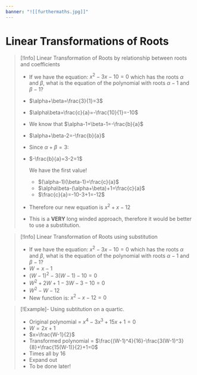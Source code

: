 ```yaml
---
banner: "![[furthermaths.jpg]]"
---
```

# Linear Transformations of Roots

> [!Info] Linear Transformation of Roots by relationship between roots and coefficients
> - If we have the equation: $x^2-3x-10=0$ which has the roots $\alpha$ and $\beta$, what is the equation of the polynomial with roots $\alpha-1$ and $\beta-1$?
> - $\alpha+\beta=\frac{3}{1}=3$
> - $\alpha\beta=\frac{c}{a}=-\frac{10}{1}=-10$
> - We know that $\alpha-1+\beta-1=-\frac{b}{a}$
> - $\alpha+\beta-2=-\frac{b}{a}$
> - Since $\alpha+\beta=3$:
> - $-\frac{b}{a}=3-2=1$
> 
>   We have the first value!
>   
>   - $(\alpha-1)(\beta-1)=\frac{c}{a}$
>   - $\alpha\beta-(\alpha+\beta)+1=\frac{c}{a}$
>   - $\frac{c}{a}=-10-3+1=-12$
>- Therefore our new equation is $x^2+x-12$
>- This is a **VERY** long winded approach, therefore it would be better to use a substitution.

> [!Info] Linear Transformation of Roots using substitution
> - If we have the equation: $x^2-3x-10=0$ which has the roots $\alpha$ and $\beta$, what is the equation of the polynomial with roots $\alpha-1$ and $\beta-1$?
> - $W=x-1$
> - $(W-1)^2-3(W-1)-10=0$
> - $W^2+2W+1-3W-3-10=0$
> - $W^2-W-12$
> - New function is: $x^2-x-12=0$

> [!Example]- Using subtitution on a quartic.
> - Original polynomial = $x^4-3x^3+15x+1=0$
> - $W=2x+1$
> - $x=\frac{W-1}{2}$
> - Transformed polynomial = $\frac{(W-1)^4}{16}-\frac{3(W-1)^3}{8}+\frac{15(W-1)}{2}+1=0$
> - Times all by 16
> - Expand out
> - To be done later!
